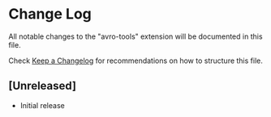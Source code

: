 # Change Log

All notable changes to the "avro-tools" extension will be documented in this file.

Check [Keep a Changelog](http://keepachangelog.com/) for recommendations on how to structure this file.

## [Unreleased]

- Initial release